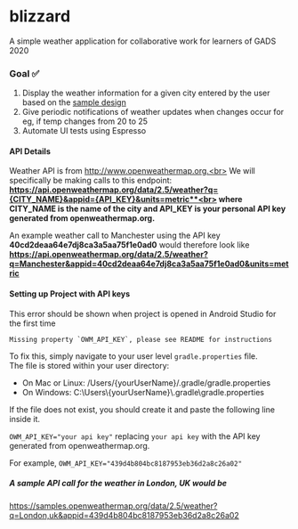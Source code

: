 

# blizzard
A simple weather application for collaborative work for learners of GADS 2020

### Goal ✅

 1. Display the weather information for a given city entered by the user
    based on the <a href ="https://github.com/rafsanjani/blizzard/blob/master/design/Blizzard.xd">
    sample design</a>
 2. Give periodic notifications of weather updates when changes occur for eg, if temp changes from 20 to 25
 3. Automate UI tests using Espresso

#### API Details
Weather API is from http://www.openweathermap.org.<br>
We will specifically be making calls to this endpoint:<br>
**https://api.openweathermap.org/data/2.5/weather?q={CITY_NAME}&appid={API_KEY}&units=metric**<br>
where CITY_NAME is the name of the city and API_KEY is your personal API key generated from openweathermap.org.**

An example weather call to Manchester using the API key **40cd2deaa64e7dj8ca3a5aa75f1e0ad0** would therefore look like <br> **https://api.openweathermap.org/data/2.5/weather?q=Manchester&appid=40cd2deaa64e7dj8ca3a5aa75f1e0ad0&units=metric**

#### Setting up Project with API keys
This error should be shown when project is opened in Android Studio for the first time

    Missing property `OWM_API_KEY`, please see README for instructions
   
To fix this, simply navigate to your user level `gradle.properties` file. <br>
The file is stored within your user directory:
 - On Mac or Linux: /Users/{yourUserName}/.gradle/gradle.properties
 - On Windows: C:\Users\\{yourUserName}\\.gradle\gradle.properties
 
If the file does not exist, you should create it and paste the following line inside it. 

   `OWM_API_KEY="your api key"` replacing `your api key` with the API key generated from openweathermap.org. <br>
   
   For example,
   `OWM_API_KEY="439d4b804bc8187953eb36d2a8c26a02"`

##### A sample API call for the weather in London, UK would be <br>
https://samples.openweathermap.org/data/2.5/weather?q=London,uk&appid=439d4b804bc8187953eb36d2a8c26a02


